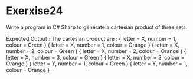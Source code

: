 # Exerxise24
Write a program in C# Sharp to generate a cartesian product of three sets.

Expected Output :
The cartesian product are :
{ letter = X, number = 1, colour = Green }
{ letter = X, number = 1, colour = Orange }
{ letter = X, number = 2, colour = Green }
{ letter = X, number = 2, colour = Orange }
{ letter = X, number = 3, colour = Green }
{ letter = X, number = 3, colour = Orange }
{ letter = Y, number = 1, colour = Green }
{ letter = Y, number = 1, colour = Orange }
